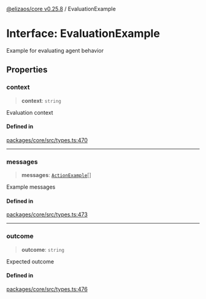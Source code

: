 [@elizaos/core v0.25.8](../index.md) / EvaluationExample

# Interface: EvaluationExample

Example for evaluating agent behavior

## Properties

### context

> **context**: `string`

Evaluation context

#### Defined in

[packages/core/src/types.ts:470](https://github.com/elizaOS/eliza/blob/main/packages/core/src/types.ts#L470)

***

### messages

> **messages**: [`ActionExample`](ActionExample.md)[]

Example messages

#### Defined in

[packages/core/src/types.ts:473](https://github.com/elizaOS/eliza/blob/main/packages/core/src/types.ts#L473)

***

### outcome

> **outcome**: `string`

Expected outcome

#### Defined in

[packages/core/src/types.ts:476](https://github.com/elizaOS/eliza/blob/main/packages/core/src/types.ts#L476)

